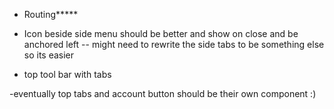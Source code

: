 - Routing*****
- Icon beside side menu should be better and show on close and be anchored left
-- might need to rewrite the side tabs to be something else so its easier

- top tool bar with tabs

-eventually top tabs and account button should be their own component :) 